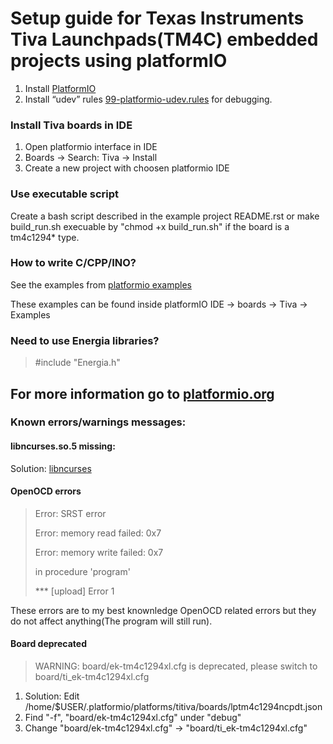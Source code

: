 # Setup guide for Texas Instruments Tiva Launchpads(TM4C) embedded projects using platformIO


1. Install [PlatformIO](https://www.platformio.org/install/)
2. Install “udev” rules [99-platformio-udev.rules](https://docs.platformio.org/en/latest/faq.html#faq-udev-rules) for debugging.

### Install Tiva boards in IDE 
1. Open platformio interface in IDE
2. Boards -> Search: Tiva -> Install
3. Create a new project with choosen platformio IDE

### Use executable script
Create a bash script described in the example project README.rst or make build_run.sh execuable by "chmod +x build_run.sh" if the board is a tm4c1294* type.

### How to write C/CPP/INO?

See the examples from [platformio examples](https://github.com/platformio/platform-titiva/tree/master/examples?utm_source=platformio.org&utm_medium=docs)

These examples can be found inside platformIO IDE -> boards -> Tiva -> Examples

### Need to use Energia libraries?

> #include "Energia.h"

## For more information go to [platformio.org](https://platformio.org/)


### Known errors/warnings messages: 

#### libncurses.so.5 missing:
Solution: [libncurses](https://stackoverflow.com/questions/17005654/error-while-loading-shared-libraries-libncurses-so-5)

#### OpenOCD errors

> Error: SRST error
> 
> Error: memory read failed: 0x7
> 
> Error: memory write failed: 0x7
> 
>in procedure 'program'
>
> *** [upload] Error 1

These errors are to my best knownledge OpenOCD related errors but they do not affect anything(The program will still run).


#### Board deprecated

> WARNING: board/ek-tm4c1294xl.cfg is deprecated, please switch to board/ti_ek-tm4c1294xl.cfg

1. Solution: Edit /home/$USER/.platformio/platforms/titiva/boards/lptm4c1294ncpdt.json
2. Find "-f", "board/ek-tm4c1294xl.cfg" under "debug"
3. Change "board/ek-tm4c1294xl.cfg" -> "board/ti_ek-tm4c1294xl.cfg"
